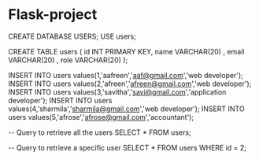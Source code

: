 # Flask-project
CREATE DATABASE USERS;
USE users;

CREATE TABLE users (
    id INT PRIMARY KEY,
    name VARCHAR(20) ,
    email VARCHAR(20) ,
    role VARCHAR(20) 
);

INSERT INTO users values(1,'aafreen','aaf@gmail.com','web developer');
INSERT INTO users values(2,'afreen','afreen@gmail.com','web developer');
INSERT INTO users values(3,'savitha','savi@gmail.com','application developer');
INSERT INTO users values(4,'sharmila','sharmila@gmail.com','web developer');
INSERT INTO users values(5,'afrose','afrose@gmail.com','accountant');
    
-- Query to retrieve all the users 
SELECT * FROM  users;

-- Query to retrieve a specific user 
SELECT * FROM users WHERE id = 2;
